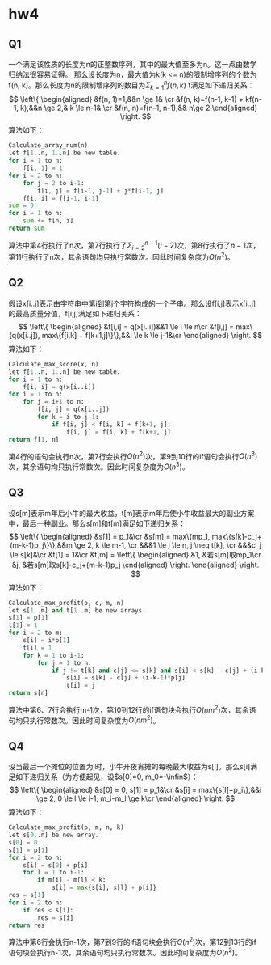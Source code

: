 # hw4

## Q1
一个满足该性质的长度为n的正整数序列，其中的最大值至多为n。这一点由数学归纳法很容易证得。
那么设长度为n，最大值为k(k <= n)的限制增序列的个数为f(n, k)。那么长度为n的限制增序列的数目为$\Sigma_{k=1}^{n}f(n, k)$
f满足如下递归关系：
$$
\left\{ 
    \begin{aligned}
    &f(n, 1)=1,&&n \ge 1&  \cr 
    &f(n, k)=f(n-1, k-1) + kf(n-1, k),&&n \ge 2,& k \le n-1& \cr
    &f(n, n)=f(n-1, n-1),&& n\ge 2
    \end{aligned}
\right.
$$
算法如下：
```python {.line-numbers}
Calculate_array_num(n)
let f[1..n, 1..n] be new table.
for i = 1 to n:
    f[i, 1] = 1
for i = 2 to n:
    for j = 2 to i-1:
        f[i, j] = f[i-1, j-1] + j*f[i-1, j]
    f[i, i] = f[i-1, i-1]
sum = 0
for i = 1 to n:
    sum += f[n, i]
return sum
```
算法中第4行执行了n次，第7行执行了$\Sigma_{i=2}^{n-1}(i-2)$次，第8行执行了$n-1$次，第11行执行了n次，其余语句均只执行常数次。因此时间复杂度为$O(n^2)$。

## Q2
假设x[i..j]表示由字符串中第i到第j个字符构成的一个子串。那么设f[i,j]表示x[i..j]的最高质量分值，f[i,j]满足如下递归关系：
$$
\left\{ 
    \begin{aligned}
    &f[i,i] = q(x[i..i])&&1 \le i \le n\cr
    &f[i,j] = max\{q(x[i..j]), max\{f[i,k] + f[k+1,j]\}\},&&i \le k \le j-1&\cr
    \end{aligned}
\right.
$$
算法如下：
```python {.line-numbers}
Calculate_max_score(x, n)
let f[1..n, 1..n] be new table.
for i = 1 to n:
    f[i, i] = q(x[i..i])
for i = 1 to n:
    for j = i+1 to n:
        f[i, j] = q(x[i..j])
        for k = i to j-1:
            if f[i, j] < f[i, k] + f[k+1, j]:
                f[i, j] = f[i, k] + f[k+1, j]
return f[1, n]
```
第4行的语句会执行n次，第7行会执行$O(n^2)$次，第9到10行的if语句会执行$O(n^3)$次，其余语句均只执行常数次。因此时间复杂度为$O(n^3)$。

## Q3
设s[m]表示m年后小牛的最大收益，t[m]表示m年后使小牛收益最大的副业方案中，最后一种副业。那么s[m]和t[m]满足如下递归关系：
$$
\left\{ 
    \begin{aligned}
    &s[1] = p_1&\cr
    &s[m] = max\{mp_1, max\{s[k]-c_j+(m-k-1)p_j\}\},&&m \ge 2, k \le m-1, \cr
    &&&1 \le j \le n, j \neq t[k], \cr
    &&&c_j \le s[k]&\cr
    &t[1] = 1&\cr
    &t[m] = \left\{
        \begin{aligned}
        &1, &若s[m]取mp_1\cr
        &j, &若s[m]取s[k]-c_j+(m-k-1)p_j
        \end{aligned}
        \right.
    \end{aligned}
\right.
$$
算法如下：
```python {.line-numbers}
Calculate_max_profit(p, c, m, n)
let s[1..m] and t[1..m] be new arrays.
s[1] = p[1]
t[1] = 1
for i = 2 to m:
    s[i] = i*p[1]
    t[i] = 1
    for k = 1 to i-1:
        for j = 1 to n:
            if j != t[k] and c[j] <= s[k] and s[i] < s[k] - c[j] + (i-k-1)*p[j]:
                s[i] = s[k] - c[j] + (i-k-1)*p[j]
                t[i] = j
return s[n]
```
算法中第6、7行会执行m-1次，第10到12行的if语句块会执行$O(nm^2)$次，其余语句均只执行常数次。因此时间复杂度为$O(nm^2)$。

## Q4
设当最后一个摊位的位置为i时，小牛开夜宵摊的每晚最大收益为s[i]。那么s[i]满足如下递归关系（为方便起见，设$s[0]=0, m_0=-\infin$）：
$$
\left\{ 
    \begin{aligned}
    &s[0] = 0, s[1] = p_1&\cr
    &s[i] = max\{s[l]+p_i\},&&i \ge 2, 0 \le l \le i-1, m_i-m_l \ge k\cr
    \end{aligned}
\right.
$$
算法如下：
```python {.line-numbers}
Calculate_max_profit(p, m, n, k)
let s[0..n] be new array.
s[0] = 0
s[1] = p[1]
for i = 2 to n:
    s[i] = s[0] + p[i]
    for l = 1 to i-1:
        if m[i] - m[l] < k:
            s[i] = max{s[i], s[l] + p[i]}
res = s[1]
for i = 2 to n:
    if res < s[i]:
        res = s[i]
return res
```
算法中第6行会执行n-1次，第7到9行的if语句块会执行$O(n^2)$次，第12到13行的if语句块会执行n-1次，其余语句均只执行常数次。因此时间复杂度为$O(n^2)$。